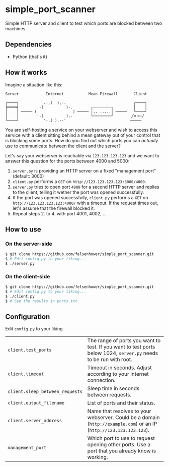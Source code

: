 # simple_port_scanner

Simple HTTP server and client to test which ports are blocked between two machines.

## Dependencies

- Python (that's it)

## How it works

Imagine a situation like this:

```
Server            Internet           Mean Firewall       Client

┌────┐           .-,(  ),-.                              ┌────┐
╞════╡        .-(          )-.        ┌────────┐         │    │
│    │ ───── (                ) ───── │.. .....│ ─────   └────┘
│    │        '-(          ).-        └────────┘        ╱⠶⠶⠶╱
└────┘           '-.( ).--'                            ╶────╴
```

You are self-hosting a service on your webserver and wish to access this service with a client sitting behind a mean gateway out of your control that is blocking some ports. How do you find out which ports you can *actually* use to communicate between the client and the server?

Let's say your webserver is reachable via `123.123.123.123` and we want to answer this question for the ports between 4000 and 5000:

1. `server.py` is providing an HTTP server on a fixed "management port" (default: 3000)
2. `client.py` performs a `GET` on `http://123.123.123.123:3000/4000`.
3. `server.py` tries to open port `4000` for a second HTTP server and replies to the client, telling it wether the port was opened successfully.
4. If the port was opened successfully, `client.py` performs a `GET` on `http://123.123.123.123:4000/` with a timeout. If the request times out, let's assume that the firewall blocked it.
5. Repeat steps 2. to 4. with port 4001, 4002, ...

## How to use

### On the server-side

```bash
$ git clone https://github.com/felsenhower/simple_port_scanner.git
$ # Edit config.py to your liking...
$ ./server.py
```

### On the client-side

```bash
$ git clone https://github.com/felsenhower/simple_port_scanner.git
$ # Edit config.py to your liking...
$ ./client.py
$ # See the results in ports.txt
```

## Configuration

Edit `config.py` to your liking.

| | |
|-|-|
| `client.test_ports` | The range of ports you want to test. If you want to test ports below 1024, `server.py` needs to be run with root. |
| `client.timeout` | Timeout in seconds. Adjust according to your internet connection. |
| `client.sleep_between_requests` | Sleep time in seconds between requests. |
| `client.output_filename` | List of ports and their status. |
| `client.server_address` | Name that resolves to your webserver. Could be a domain (`http://example.com`) or an IP (`http://123.123.123.123`). |
| `management_port` | Which port to use to request opening other ports. Use a port that you already know is working. |
